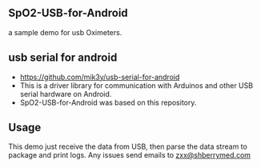 ## SpO2-USB-for-Android
a sample demo for usb Oximeters.


## usb serial for android
* <https://github.com/mik3y/usb-serial-for-android>
* This is a driver library for communication with Arduinos and other USB serial hardware on Android. 
* SpO2-USB-for-Android was based on this repository.

## Usage
This demo just receive the data from USB, then parse the data stream to package and print logs.
Any issues send emails to zxx@shberrymed.com




